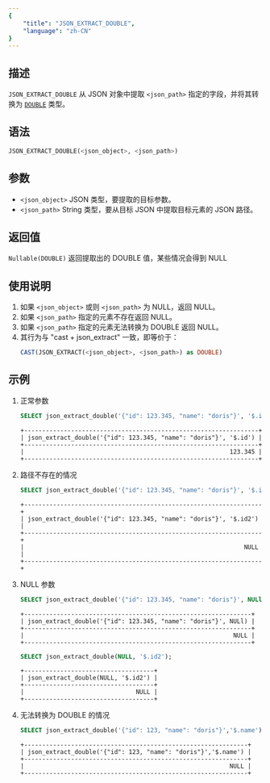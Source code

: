 ```yaml
---
{
    "title": "JSON_EXTRACT_DOUBLE",
    "language": "zh-CN"
}
---
```


## 描述
`JSON_EXTRACT_DOUBLE` 从 JSON 对象中提取 `<json_path>` 指定的字段，并将其转换为 [`DOUBLE`](../../../basic-element/sql-data-types/numeric/DOUBLE.md) 类型。

## 语法
```sql
JSON_EXTRACT_DOUBLE(<json_object>, <json_path>)
```

## 参数
- `<json_object>` JSON 类型，要提取的目标参数。
- `<json_path>` String 类型，要从目标 JSON 中提取目标元素的 JSON 路径。

## 返回值
`Nullable(DOUBLE)` 返回提取出的 DOUBLE 值，某些情况会得到 NULL

## 使用说明
1. 如果 `<json_object>` 或则 `<json_path>` 为 NULL，返回 NULL。
2. 如果 `<json_path>` 指定的元素不存在返回 NULL。
3. 如果 `<json_path>` 指定的元素无法转换为 DOUBLE 返回 NULL。
4. 其行为与 "cast + json_extract" 一致，即等价于：
    ```sql
    CAST(JSON_EXTRACT(<json_object>, <json_path>) as DOUBLE)
    ```

## 示例
1. 正常参数
    ```sql
    SELECT json_extract_double('{"id": 123.345, "name": "doris"}', '$.id');
    ```
    ```text
    +-----------------------------------------------------------------+
    | json_extract_double('{"id": 123.345, "name": "doris"}', '$.id') |
    +-----------------------------------------------------------------+
    |                                                         123.345 |
    +-----------------------------------------------------------------+
    ```
2. 路径不存在的情况
    ```sql
    SELECT json_extract_double('{"id": 123.345, "name": "doris"}', '$.id2');
    ```
    ```text
    +------------------------------------------------------------------+
    | json_extract_double('{"id": 123.345, "name": "doris"}', '$.id2') |
    +------------------------------------------------------------------+
    |                                                             NULL |
    +------------------------------------------------------------------+
    ```
3. NULL 参数
    ```sql
    SELECT json_extract_double('{"id": 123.345, "name": "doris"}', NULl);
    ```
    ```text
    +---------------------------------------------------------------+
    | json_extract_double('{"id": 123.345, "name": "doris"}', NULl) |
    +---------------------------------------------------------------+
    |                                                          NULL |
    +---------------------------------------------------------------+
    ```
    ```sql
    SELECT json_extract_double(NULL, '$.id2');
    ```
    ```text
    +------------------------------------+
    | json_extract_double(NULL, '$.id2') |
    +------------------------------------+
    |                               NULL |
    +------------------------------------+
    ```
4. 无法转换为 DOUBLE 的情况
    ```sql
    SELECT json_extract_double('{"id": 123, "name": "doris"}','$.name');
    ```
    ```text
    +--------------------------------------------------------------+
    | json_extract_double('{"id": 123, "name": "doris"}','$.name') |
    +--------------------------------------------------------------+
    |                                                         NULL |
    +--------------------------------------------------------------+
    ```